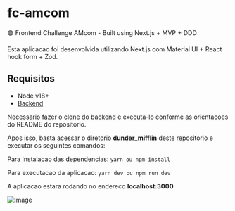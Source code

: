 # fc-amcom
🟢 Frontend Challenge AMcom - Built using Next.js + MVP + DDD

Esta aplicacao foi desenvolvida utilizando Next.js com Material UI + React hook form + Zod.

## Requisitos
- Node v18+
- [Backend](https://github.com/devguerreiro/bc-amcom)

Necessario fazer o clone do backend e executa-lo conforme as orientacoes do README do repositorio.

Apos isso, basta acessar o diretorio **dunder_mifflin** deste repositorio e executar os seguintes comandos:

Para instalacao das dependencias:
`yarn ou npm install`

Para executacao da aplicacao:
`yarn dev ou npm run dev`

A aplicacao estara rodando no endereco **localhost:3000**

![image](https://github.com/devguerreiro/fc-amcom/assets/50927696/910ea64a-1bce-4335-bd35-fccc1e57822f)

